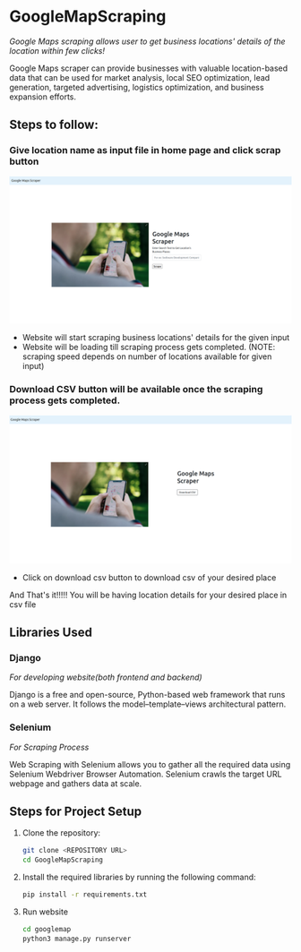 # GoogleMapScraping
*Google Maps scraping allows user to get business locations' details of the location within few clicks!*

Google Maps scraper can provide businesses with valuable location-based data that can be used for market analysis, local SEO optimization, lead generation, targeted advertising, logistics optimization, and business expansion efforts. 

## Steps to follow:
### Give location name as input file in home page and click scrap button
![Home Page](<googlemap/maps/static/Screenshot from 2024-02-09 13-11-38.png>)
-  Website will start scraping business locations' details for the given input 
- Website will be loading till scraping process gets completed. (NOTE: scraping speed depends on number of locations available for given input)

### Download CSV button will be available once the scraping process gets completed.
![CSV Download Page](<googlemap/maps/static/Screenshot from 2024-02-09 13-19-03.png>)
- Click on download csv button to download csv of your desired place

And That's it!!!!! You will be having location details for your desired place in csv file

## Libraries Used

### Django
*For developing website(both frontend and backend)*

Django is a free and open-source, Python-based web framework that runs on a web server. It follows the model–template–views architectural pattern.

### Selenium
*For Scraping Process*

Web Scraping with Selenium allows you to gather all the required data using Selenium Webdriver Browser Automation. Selenium crawls the target URL webpage and gathers data at scale. 

## Steps for Project Setup
1. Clone the repository:
    ```bash
    git clone <REPOSITORY URL>
    cd GoogleMapScraping
2. Install the required libraries by running the following command:

   ```bash
   pip install -r requirements.txt
3. Run website
    ```bash  
    cd googlemap
    python3 manage.py runserver
